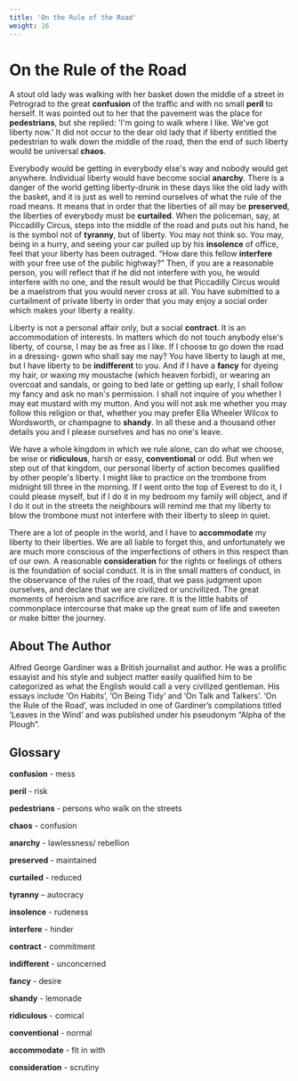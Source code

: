 ```yaml
---
title: 'On the Rule of the Road'
weight: 16
---
```


# On the Rule of the Road

A stout old lady was walking with her basket down the middle of a street in Petrograd to the great **confusion** of the traffic and with no small **peril** to herself. It was pointed out to her that the pavement was the place for **pedestrians**, but she replied: 'I'm going to walk where I like. We've got liberty now.' It did not occur to the dear old lady that if liberty entitled the pedestrian to walk down the middle of the road, then the end of such liberty would be universal **chaos**.

Everybody would be getting in everybody else's way and nobody would get anywhere. Individual liberty would have become social **anarchy**. There is a danger of the world getting liberty-drunk in these days like the old lady with the basket, and it is just as well to remind ourselves of what the rule of the road means. It means that in order that the liberties of all may be **preserved**, the liberties of everybody must be **curtailed**. When the policeman, say, at Piccadilly Circus, steps into the middle of the road and puts out his hand, he is the symbol not of **tyranny**, but of liberty. You may not think so. You may, being in a hurry, and seeing your car pulled up by his **insolence** of office, feel that your liberty has been outraged. “How dare this fellow **interfere** with your free use of the public highway?” Then, if you are a reasonable person, you will reflect that if he did not interfere with you, he would interfere with no one, and the result would be that Piccadilly Circus would be a maelstrom that you would never cross at all. You have submitted to a curtailment of private liberty in order that you may enjoy a social order which makes your liberty a reality. 

Liberty is not a personal affair only, but a social **contract**. It is an accommodation of interests. In matters which do not touch anybody else's liberty, of course, I may be as free as I like. If I choose to go down the road in a dressing- gown who shall say me nay? You have liberty to laugh at me, but I have liberty to be **indifferent** to you. And if I have a **fancy** for dyeing my hair, or waxing my moustache (which heaven forbid), or wearing an overcoat and sandals, or going to bed late or getting up early, I shall follow my fancy and ask no man's permission. I shall not inquire of you whether I may eat mustard with my mutton. And you will not ask me whether you may follow this religion or that, whether you may prefer Ella Wheeler Wilcox to Wordsworth, or champagne to **shandy**. In all these and a thousand other details you and I please ourselves and has no one's leave. 

We have a whole kingdom in which we rule alone, can do what we choose, be wise or **ridiculous**, harsh or easy, **conventional** or odd. But when we step out of that kingdom, our personal liberty of action becomes qualified by other people's liberty. I might like to practice on the trombone from midnight till three in the morning. If I went onto the top of Everest to do it, I could please myself, but if I do it in my bedroom my family will object, and if I do it out in the streets the neighbours will remind me that my liberty to blow the trombone must not interfere with their liberty to sleep in quiet.

There are a lot of people in the world, and I have to **accommodate** my liberty to their liberties. We are all liable to forget this, and unfortunately we are much more conscious of the imperfections of others in this respect than of our own. A reasonable **consideration** for the rights or feelings of others is the foundation of social conduct. It is in the small matters of conduct, in the observance of the rules of the road, that we pass judgment upon ourselves, and declare that we are civilized or uncivilized. The great moments of heroism and sacrifice are rare. It is the little habits of commonplace intercourse that make up the great sum of life and sweeten or make bitter the journey.

## About The Author

Alfred George Gardiner was a British journalist and author. He was a prolific essayist and his style and subject matter easily qualified him to be categorized as what the English would call a very civilized gentleman. His essays include ‘On Habits’, ‘On Being Tidy’ and ‘On Talk and Talkers’. ‘On the Rule of the Road’, was included in one of Gardiner’s compilations titled ‘Leaves in the Wind’ and was published under his pseudonym “Alpha of the Plough”.

## Glossary

**confusion** - mess 

**peril** - risk 

**pedestrians** - persons who walk on the streets 

**chaos** - confusion 

**anarchy** - lawlessness/ rebellion 

**preserved** - maintained 

**curtailed** - reduced 

**tyranny** – autocracy

**insolence** - rudeness 

**interfere** - hinder 

**contract** - commitment 

**indifferent** - unconcerned 

**fancy** - desire 

**shandy** - lemonade 

**ridiculous** - comical 

**conventional** - normal 

**accommodate** - fit in with 

**consideration** - scrutiny

